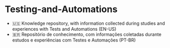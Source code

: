 # Testing-and-Automations
- 🇺🇸 Knowledge repository, with information collected during studies and experiences with Tests and Automations (EN-US)
- 🇧🇷 Repositório de conhecimento, com informações coletadas durante estudos e experiências com Testes e Automações (PT-BR)
